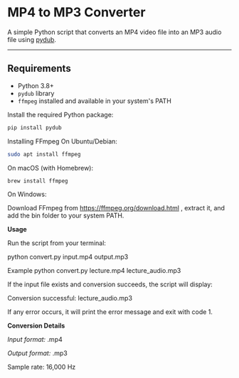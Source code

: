 # MP4 to MP3 Converter

A simple Python script that converts an MP4 video file into an MP3 audio file using [pydub](https://github.com/jiaaro/pydub).

---

## Requirements

- Python 3.8+
- `pydub` library
- `ffmpeg` installed and available in your system's PATH

Install the required Python package:

```bash
pip install pydub
```

Installing FFmpeg
On Ubuntu/Debian:
```bash
sudo apt install ffmpeg
```

On macOS (with Homebrew):
```bash
brew install ffmpeg
```

On Windows:

Download FFmpeg from https://ffmpeg.org/download.html
,
extract it, and add the bin folder to your system PATH.

**Usage**

Run the script from your terminal:

python convert.py input.mp4 output.mp3

Example
python convert.py lecture.mp4 lecture_audio.mp3


If the input file exists and conversion succeeds, the script will display:

Conversion successful: lecture_audio.mp3


If any error occurs, it will print the error message and exit with code 1.

**Conversion Details**

*Input format:* .mp4

*Output format:* .mp3

Sample rate: 16,000 Hz

